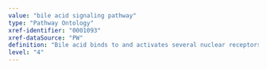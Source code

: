 ```yaml
---
value: "bile acid signaling pathway"
type: "Pathway Ontology"
xref-identifier: "0001093"
xref-dataSource: "PW"
definition: "Bile acid binds to and activates several nuclear receptors such as the farnesoid X and liver X receptors as well as a cell surface G-protein coupled receptor."
level: "4"
---
```

